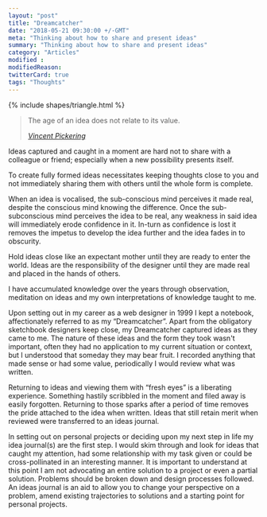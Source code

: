 ```yaml
---
layout: "post"
title: "Dreamcatcher"
date: "2018-05-21 09:30:00 +/-GMT"
meta: "Thinking about how to share and present ideas"
summary: "Thinking about how to share and present ideas"
category: "Articles"
modified :
modifiedReason:
twitterCard: true
tags: "Thoughts"
---
```


{% include shapes/triangle.html %}

<blockquote>
    <p>The age of an idea does not relate to its value.</p>
    <footer>
       <cite><a href="http://vincentp.me">Vincent Pickering</a></cite>
    </footer>
</blockquote>

Ideas captured and caught in a moment are hard not to share with a colleague or friend; especially when a new possibility presents itself.

To create fully formed ideas necessitates keeping thoughts close to you and not immediately sharing them with others until the whole form is complete.

When an idea is vocalised, the sub-conscious mind perceives it made real, despite the conscious mind knowing the difference. Once the sub-subconscious mind perceives the idea to be real, any weakness in said idea will immediately erode confidence in it. In-turn as confidence is lost it removes the impetus to develop the idea further and the idea fades in to obscurity.

Hold ideas close like an expectant mother until they are ready to enter the world. Ideas are the responsibility of the designer until they are made real and placed in the hands of others.

I have accumulated knowledge over the years through observation, meditation on ideas and my own interpretations of knowledge taught to me.

Upon setting out in my career as a web designer in 1999 I kept a notebook, affectionately referred to as my “Dreamcatcher”. Apart from the obligatory sketchbook designers keep close, my Dreamcatcher captured ideas as they came to me. The nature of these ideas and the form they took wasn't important, often they had no application to my current situation or context, but I understood that someday they may bear fruit. I recorded anything that made sense or had some value, periodically I would review what was written.

Returning to ideas and viewing them with “fresh eyes” is a liberating experience. Something hastily scribbled in the moment and filed away is easily forgotten. Returning to those sparks after a period of time removes the pride attached to the idea when written. Ideas that still retain merit when reviewed were transferred to an ideas journal.

In setting out on personal projects or deciding upon my next step in life my idea journal(s) are the first step. I would skim through and look for ideas that caught my attention, had some relationship with my task given or could be cross-pollinated in an interesting manner. It is important to understand at this point I am not advocating an entire solution to a project or even a partial solution. Problems should be broken down and design processes followed. An ideas journal is an aid to allow you to change your perspective on a problem, amend existing trajectories to solutions and a starting point for personal projects.



